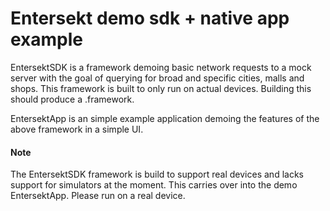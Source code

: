 # Entersekt demo sdk + native app example

EntersektSDK is a framework demoing basic network requests to a mock server with the goal of querying for broad and specific cities, malls and shops. This framework is built to only run on actual devices. Building this should produce a .framework.

EntersektApp is an simple example application demoing the features of the above framework in a simple UI.

#### Note
The EntersektSDK framework is build to support real devices and lacks support for simulators at the moment. This carries over into the demo EntersektApp. Please run on a real device.
